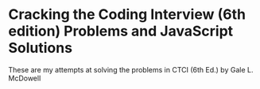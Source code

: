 # Cracking the Coding Interview (6th edition) Problems and JavaScript Solutions

These are my attempts at solving the problems in CTCI (6th Ed.) by Gale L. McDowell
